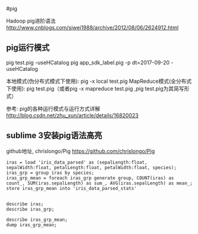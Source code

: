 #pig

Hadoop pig进阶语法
http://www.cnblogs.com/siwei1988/archive/2012/08/06/2624912.html

## pig运行模式
pig test.pig  -useHCatalog
pig app_sdk_label.pig -p dt=2017-09-20 -useHCatalog

本地模式(伪分布式模式下使用): pig -x local test.pig 
MapReduce模式(全分布式下使用): pig test.pig（或者pig -x mapreduce test.pig ,pig test.pig为其简写形式） 

参考:
pig的各种运行模式与运行方式详解
http://blog.csdn.net/zhu_xun/article/details/16820023

## sublime 3安装pig语法高亮
github地址, chrislongo/Pig
https://github.com/chrislongo/Pig


```pig
iras = load 'iris_data_parsed' as (sepalLength:float, sepalWidth:float, petalLength:float, petalWidth:float, species);
iras_grp = group iras by species;
iras_grp_mean = foreach iras_grp generate group, COUNT(iras) as count_, SUM(iras.sepalLength) as sum_, AVG(iras.sepalLength) as mean_;
store iras_grp_mean into 'iris_data_parsed_stats'


describe iras;
describe iras_grp;

describe iras_grp_mean;
dump iras_grp_mean;
```
